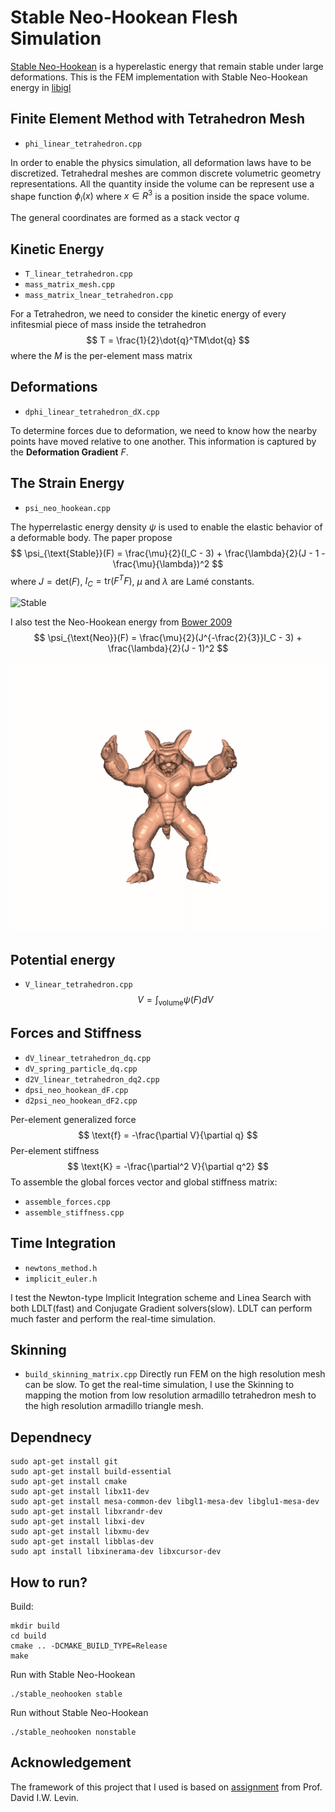 
# Stable Neo-Hookean Flesh Simulation
[Stable Neo-Hookean](https://graphics.pixar.com/library/StableElasticity/paper.pdf) is a hyperelastic energy that remain stable under large deformations. This is the FEM implementation with Stable Neo-Hookean energy in [libigl](https://libigl.github.io)

## Finite Element Method with Tetrahedron Mesh
 - `phi_linear_tetrahedron.cpp`
 
 In order to enable the physics simulation, all deformation laws have to be discretized. Tetrahedral meshes are common discrete volumetric geometry representations. All the quantity inside the volume can be represent use a shape function $\phi_i(x)$ where $x \in R^3$ is a position inside the space volume.

 The general coordinates are formed as a stack vector $q$

## Kinetic Energy
- `T_linear_tetrahedron.cpp`
- `mass_matrix_mesh.cpp`
- `mass_matrix_lnear_tetrahedron.cpp`

For a Tetrahedron, we need to consider the kinetic energy of every infitesmial piece of mass inside the tetrahedron
$$
T = \frac{1}{2}\dot{q}^TM\dot{q}
$$
where the $M$ is the per-element mass matrix

## Deformations
- `dphi_linear_tetrahedron_dX.cpp`

To determine forces due to deformation, we need to know how the nearby points have moved relative to one another. This information is captured by the **Deformation Gradient** $F$.


## The Strain Energy
- `psi_neo_hookean.cpp`

The hyperrelastic energy density $\psi$ is used to enable the elastic behavior of a deformable body. The paper propose  
$$
\psi_{\text{Stable}}(F) = \frac{\mu}{2}(I_C - 3) + \frac{\lambda}{2}(J - 1 - \frac{\mu}{\lambda})^2
$$
where $J=\text{det}(F)$, $I_C = \text{tr}(F^TF)$, $\mu$ and $\lambda$ are Lamé constants.


![Stable](./images/Stable-Neo.gif)

I also test the Neo-Hookean energy from [Bower 2009](http://solidmechanics.org/)
$$
\psi_{\text{Neo}}(F) = \frac{\mu}{2}(J^{-\frac{2}{3}}I_C - 3) + \frac{\lambda}{2}(J - 1)^2
$$

![Unstable](./images/Nonstable-Neo.gif)

## Potential energy
- `V_linear_tetrahedron.cpp`
$$
V = \int_{\text{volume}}\psi(F) dV
$$

## Forces and Stiffness
- `dV_linear_tetrahedron_dq.cpp`
- `dV_spring_particle_dq.cpp`
- `d2V_linear_tetrahedron_dq2.cpp`
- `dpsi_neo_hookean_dF.cpp`
- `d2psi_neo_hookean_dF2.cpp`

Per-element generalized force 
$$
\text{f} = -\frac{\partial V}{\partial q}
$$
Per-element stiffness
$$
\text{K} = -\frac{\partial^2 V}{\partial q^2}
$$
To assemble the global forces vector and global stiffness matrix:
- `assemble_forces.cpp`
- `assemble_stiffness.cpp`

## Time Integration
- `newtons_method.h`
- `implicit_euler.h`

I test the Newton-type Implicit Integration scheme and Linea Search with both LDLT(fast) and Conjugate Gradient solvers(slow). LDLT can perform much faster and perform the real-time simulation.

## Skinning
- `build_skinning_matrix.cpp`
Directly run FEM on the high resolution mesh can be slow. To get the real-time simulation, I use the Skinning to mapping the motion from low resolution armadillo tetrahedron mesh to the high resolution armadillo triangle mesh.


## Dependnecy 
```
sudo apt-get install git
sudo apt-get install build-essential
sudo apt-get install cmake
sudo apt-get install libx11-dev
sudo apt-get install mesa-common-dev libgl1-mesa-dev libglu1-mesa-dev
sudo apt-get install libxrandr-dev
sudo apt-get install libxi-dev
sudo apt-get install libxmu-dev
sudo apt-get install libblas-dev
sudo apt install libxinerama-dev libxcursor-dev
```

## How to run?
Build:
```
mkdir build
cd build
cmake .. -DCMAKE_BUILD_TYPE=Release
make
```
Run with Stable Neo-Hookean
```
./stable_neohooken stable
```
Run without Stable Neo-Hookean
```
./stable_neohooken nonstable
```

## Acknowledgement
The framework of this project that I used is based on [assignment](https://github.com/dilevin/CSC417-a3-finite-elements-3d) from Prof. David I.W. Levin.